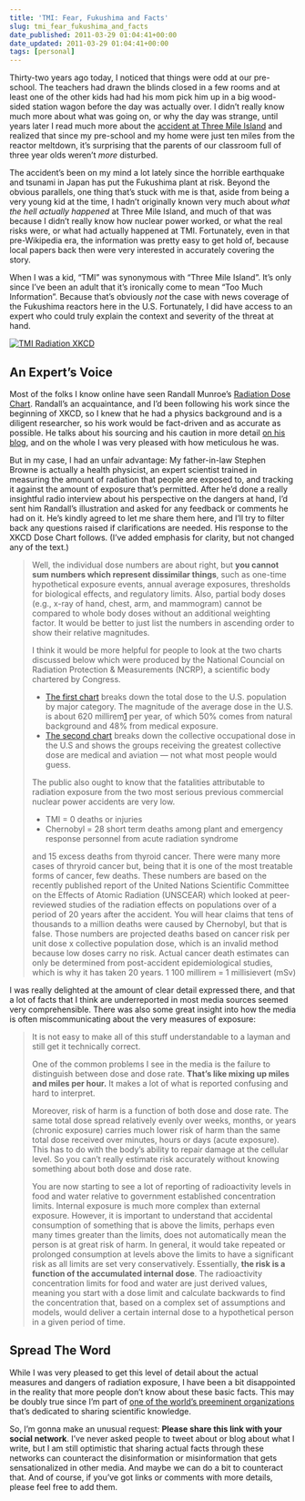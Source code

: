 ```yaml
---
title: 'TMI: Fear, Fukushima and Facts'
slug: tmi_fear_fukushima_and_facts
date_published: 2011-03-29 01:04:41+00:00
date_updated: 2011-03-29 01:04:41+00:00
tags: [personal]
---
```

Thirty-two years ago today, I noticed that things were odd at our pre-school. The teachers had drawn the blinds closed in a few rooms and at least one of the other kids had had his mom pick him up in a big wood-sided station wagon before the day was actually over. I didn’t really know much more about what was going on, or why the day was strange, until years later I read much more about the [accident at Three Mile Island](http://en.wikipedia.org/wiki/Three_Mile_Island_accident) and realized that since my pre-school and my home were just ten miles from the reactor meltdown, it’s surprising that the parents of our classroom full of three year olds weren’t *more* disturbed.

The accident’s been on my mind a lot lately since the horrible earthquake and tsunami in Japan has put the Fukushima plant at risk. Beyond the obvious parallels, one thing that’s stuck with me is that, aside from being a very young kid at the time, I hadn’t originally known very much about *what the hell actually happened* at Three Mile Island, and much of that was because I didn’t really know how nuclear power worked, or what the real risks were, or what had actually happened at TMI. Fortunately, even in that pre-Wikipedia era, the information was pretty easy to get hold of, because local papers back then were very interested in accurately covering the story.

When I was a kid, “TMI” was synonymous with “Three Mile Island”. It’s only since I’ve been an adult that it’s ironically come to mean “Too Much Information”. Because that’s obviously *not* the case with news coverage of the Fukushima reactors here in the U.S. Fortunately, I did have access to an expert who could truly explain the context and severity of the threat at hand.

[![TMI Radiation XKCD](/images/radiation-tmi.png)](http://xkcd.com/radiation/)

## An Expert’s Voice

Most of the folks I know online have seen Randall Munroe’s [Radiation Dose Chart](http://xkcd.com/radiation/). Randall’s an acquaintance, and I’d been following his work since the beginning of XKCD, so I knew that he had a physics background and is a diligent researcher, so his work would be fact-driven and as accurate as possible. He talks about his sourcing and his caution in more detail [on his blog](http://blog.xkcd.com/2011/03/19/radiation-chart/), and on the whole I was very pleased with how meticulous he was.

But in my case, I had an unfair advantage: My father-in-law Stephen Browne is actually a health physicist, an expert scientist trained in measuring the amount of radiation that people are exposed to, and tracking it against the amount of exposure that’s permitted. After he’d done a really insightful radio interview about his perspective on the dangers at hand, I’d sent him Randall’s illustration and asked for any feedback or comments he had on it. He’s kindly agreed to let me share them here, and I’ll try to filter back any questions raised if clarifications are needed. His response to the XKCD Dose Chart follows. (I’ve added emphasis for clarity, but not changed any of the text.)

> Well, the individual dose numbers are about right, but **you cannot sum numbers which represent dissimilar things**, such as one-time hypothetical exposure events, annual average exposures, thresholds for biological effects, and regulatory limits. Also, partial body doses (e.g., x-ray of hand, chest, arm, and mammogram) cannot be compared to whole body doses without an additional weighting factor. It would be better to just list the numbers in ascending order to show their relative magnitudes.
> 
> I think it would be more helpful for people to look at the two charts discussed below which were produced by the National Councial on Radiation Protection & Measurements (NCRP), a scientific body chartered by Congress.
> 
> - [The first chart](http://www.ncrponline.org/images/160_pie_charts/Fig1-1.pdf) breaks down the total dose to the U.S. population by major category. The magnitude of the average dose in the U.S. is about 620 millirem[1](#footnote1) per year, of which 50% comes from natural background and 48% from medical exposure.
> - [The second chart](http://www.ncrponline.org/images/160_pie_charts/Fig7-3.pdf) breaks down the collective occupational dose in the U.S and shows the groups receiving the greatest collective dose are medical and aviation — not what most people would guess.
> 
> The public also ought to know that the fatalities attributable to radiation exposure from the two most serious previous commercial nuclear power accidents are very low.
> - TMI = 0 deaths or injuries
> - Chernobyl = 28 short term deaths among plant and emergency response personnel from acute radiation syndrome
> 
> and 15 excess deaths from thyroid cancer. There were many more cases of thryroid cancer but, being that it is one of the most treatable forms of cancer, few deaths. These numbers are based on the recently published report of the United Nations Scientific Committee on the Effects of Atomic Radiation (UNSCEAR) which looked at peer-reviewed studies of the radiation effects on populations over of a period of 20 years after the accident. You will hear claims that tens of thousands to a million deaths were caused by Chernobyl, but that is false. Those numbers are projected deaths based on cancer risk per unit dose x collective population dose, which is an invalid method because low doses carry no risk. Actual cancer death estimates can only be determined from post-accident epidemiological studies, which is why it has taken 20 years.
> 1 100 millirem = 1 millisievert (mSv)

I was really delighted at the amount of clear detail expressed there, and that a lot of facts that I think are underreported in most media sources seemed very comprehensible. There was also some great insight into how the media is often miscommunicating about the very measures of exposure:

> It is not easy to make all of this stuff understandable to a layman and still get it technically correct.
> 
> One of the common problems I see in the media is the failure to distinguish between dose and dose rate. **That’s like mixing up miles and miles per hour.** It makes a lot of what is reported confusing and hard to interpret.
> 
> Moreover, risk of harm is a function of both dose and dose rate. The same total dose spread relatively evenly over weeks, months, or years (chronic exposure) carries much lower risk of harm than the same total dose received over minutes, hours or days (acute exposure). This has to do with the body’s ability to repair damage at the cellular level. So you can’t really estimate risk accurately without knowing something about both dose and dose rate.
> 
> You are now starting to see a lot of reporting of radioactivity levels in food and water relative to government established concentration limits. Internal exposure is much more complex than external exposure. However, it is important to understand that accidental consumption of something that is above the limits, perhaps even many times greater than the limits, does not automatically mean the person is at great risk of harm. In general, it would take repeated or prolonged consumption at levels above the limits to have a significant risk as all limits are set very conservatively. Essentially, **the risk is a function of the accumulated internal dose**. The radioactivity concentration limits for food and water are just derived values, meaning you start with a dose limit and calculate backwards to find the concentration that, based on a complex set of assumptions and models, would deliver a certain internal dose to a hypothetical person in a given period of time.

## Spread The Word

While I was very pleased to get this level of detail about the actual measures and dangers of radiation exposure, I have been a bit disappointed in the reality that more people don’t know about these basic facts. This may be doubly true since I’m part of [one of the world’s preeminent organizations](http://www.aaas.org/) that’s dedicated to sharing scientific knowledge.

So, I’m gonna make an unusual request: **Please share this link with your social network**. I’ve never asked people to tweet about or blog about what I write, but I am still optimistic that sharing actual facts through these networks can counteract the disinformation or misinformation that gets sensationalized in other media. And maybe we can do a bit to counteract that. And of course, if you’ve got links or comments with more details, please feel free to add them.
